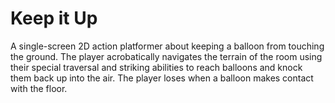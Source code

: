 # Keep it Up
A single-screen 2D action platformer about keeping a balloon from touching the ground. The player acrobatically navigates the terrain of the room using their special traversal and striking abilities to reach balloons and knock them back up into the air. The player loses when a balloon makes contact with the floor.
 
